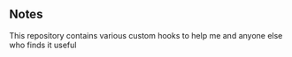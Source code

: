 ## Notes

This repository contains various custom hooks to help me and anyone else who finds it useful